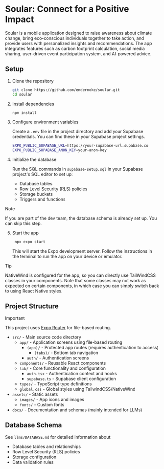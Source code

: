 # Soular: Connect for a Positive Impact

Soular is a mobile application designed to raise awareness about climate change, bring eco-conscious individuals together to take action, and provide users with personalized insights and recommendations. The app integrates features such as carbon footprint calculation, social media sharing, user-driven event participation system, and AI-powered advice.


## Setup

1. Clone the repository

   ```bash
   git clone https://github.com/endernoke/soular.git
   cd soular
   ```

2. Install dependencies

   ```bash
   npm install
   ```

3. Configure environment variables
   
   Create a `.env` file in the project directory and add your Supabase credentials. You can find these in your Supabase project settings.

   ```bash
   EXPO_PUBLIC_SUPABASE_URL=https://your-supabase-url.supabase.co
   EXPO_PUBLIC_SUPABASE_ANON_KEY=your-anon-key
   ```

4. Initialize the database

   Run the SQL commands in `supabase-setup.sql` in your Supabase project's SQL editor to set up:
   - Database tables
   - Row Level Security (RLS) policies
   - Storage buckets
   - Triggers and functions

> [!NOTE]
> If you are part of the dev team, the database schema is already set up. You can skip this step.

5. Start the app

   ```bash
    npx expo start
   ```

   This will start the Expo development server. Follow the instructions in the terminal to run the app on your device or emulator.

> [!TIP]
> NativeWind is configured for the app, so you can directly use TailWindCSS classes in your components. Note that some classes may not work as expected on certain components, in which case you can simply switch back to using React Native styles.

## Project Structure

> [!IMPORTANT]
> This project uses [Expo Router](https://docs.expo.dev/router/introduction) for file-based routing.

- `src/` - Main source code directory
  - `app/` - Application screens using file-based routing
    - `(app)/` - Protected app routes (requires authentication to access)
      - `(tabs)/` - Bottom tab navigation
    - `auth/` - Authentication screens
  - `components/` - Reusable React components
  - `lib/` - Core functionality and configuration
    - `auth.tsx` - Authentication context and hooks
    - `supabase.ts` - Supabase client configuration
  - `types/` - TypeScript type definitions
  - `global.css` - Global styles using TailwindCSS/NativeWind
- `assets/` - Static assets
  - `images/` - App icons and images
  - `fonts/` - Custom fonts
- `docs/` - Documentation and schemas (mainly intended for LLMs)

## Database Schema

See `llms/DATABASE.md` for detailed information about:
- Database tables and relationships
- Row Level Security (RLS) policies
- Storage configuration
- Data validation rules
